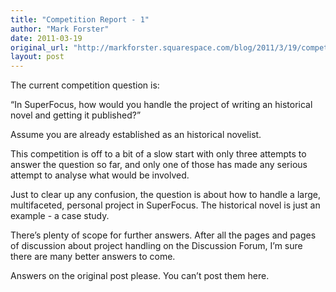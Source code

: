 ```yaml
---
title: "Competition Report - 1"
author: "Mark Forster"
date: 2011-03-19
original_url: "http://markforster.squarespace.com/blog/2011/3/19/competition-report-1.html"
layout: post
---
```


The current competition question is:

“In SuperFocus, how would you handle the project of writing an historical novel and getting it published?”

Assume you are already established as an historical novelist.

This competition is off to a bit of a slow start with only three attempts to answer the question so far, and only one of those has made any serious attempt to analyse what would be involved.

Just to clear up any confusion, the question is about how to handle a large, multifaceted, personal project in SuperFocus. The historical novel is just an example - a case study.

There’s plenty of scope for further answers. After all the pages and pages of discussion about project handling on the Discussion Forum, I’m sure there are many better answers to come.

Answers on the original post please. You can’t post them here.
